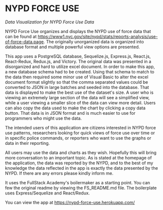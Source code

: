 # NYPD FORCE USE

_Data Visualization for NYPD Force Use Data_

NYPD Force Use organizes and displays the NYPD use of force data that can be found at https://www1.nyc.gov/site/nypd/stats/reports-analysis/use-of-force-data.page. The originally unorganized data is organized into database format and multiple powerful view options are presented.

This app uses a PostgreSQL database, Sequelize.js, Express.js, React.js, React-Redux, Redux.js, and Victory. The original data was presented in a disorganized and hard to utilize excel document. In order to make this app, a new database schema had to be created. Using that schema to match to the data then required some minor use of Visual Basic to alter the excel document format slightly so that the comma separated values could be converted to JSON in large batches and seeded into the database. That data is displayed to make the best use of the dataset's size. A user who is viewing an extremely large section of the data will see a simplified view, while a user viewing a smaller slice of the data can view more detail. Users can also copy the data used to make the chart by clicking a copy data button. That data is in JSON format and is much easier to use for programmers who might use the data.

The intended users of this application are citizens interested in NYPD force use patterns, researchers looking for quick views of force use over time or in specific police commands, or reporters who want to use the graphs or data in their reporting.

All users may use the data and charts as they wish. Hopefully this will bring more conversation to an important topic. As is stated at the homepage of the application, the data was reported by the NYPD, and to the best of my knowledge the data reflected in the app is exactly the data presented by the NYPD. If there are any errors please kindly inform me.

It uses the FullStack Academy's boilermaker as a starting point. You can few the original readme by viewing the FS_README.md file. The boilerplate uses Express/Sequelize and React/Redux.

You can view the app at https://nypd-force-use.herokuapp.com/

